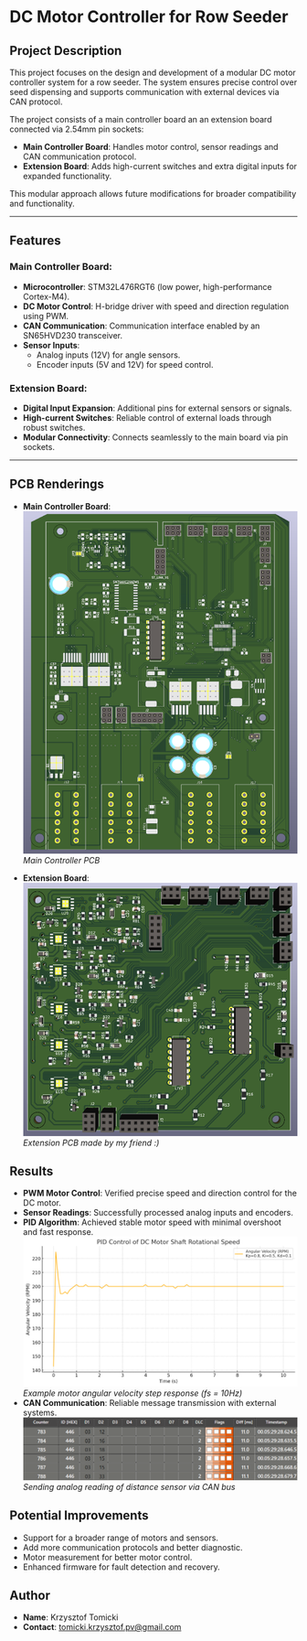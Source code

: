 # DC Motor Controller for Row Seeder

## Project Description
This project focuses on the design and development of a modular DC motor controller system for a row seeder.
The system ensures precise control over seed dispensing and supports communication with external devices via CAN protocol.

The project consists of a main controller board an an extension board connected via 2.54mm pin sockets:
- **Main Controller Board**: Handles motor control, sensor readings and CAN communication protocol.
- **Extension Board**: Adds high-current switches and extra digital inputs for expanded functionality.

This modular approach allows future modifications for broader compatibility and functionality.

---

## Features
### Main Controller Board:
- **Microcontroller**: STM32L476RGT6 (low power, high-performance Cortex-M4).
- **DC Motor Control**: H-bridge driver with speed and direction regulation using PWM.
- **CAN Communication**: Communication interface enabled by an SN65HVD230 transceiver.
- **Sensor Inputs**:
  - Analog inputs (12V) for angle sensors.
  - Encoder inputs (5V and 12V) for speed control.

### Extension Board:
- **Digital Input Expansion**: Additional pins for external sensors or signals.
- **High-current Switches**: Reliable control of external loads through robust switches.
- **Modular Connectivity**: Connects seamlessly to the main board via pin sockets.

---

## PCB Renderings
- **Main Controller Board**:
  ![](Images/BOTTOM.png)
  *Main Controller PCB*

- **Extension Board**:
  ![](Images/UP.png)
  *Extension PCB made by my friend :)*

## Results
- **PWM Motor Control**: Verified precise speed and direction control for the DC motor.
- **Sensor Readings**: Successfully processed analog inputs and encoders.
- **PID Algorithm**: Achieved stable motor speed with minimal overshoot and fast response.
  ![](Images/PID.png)
  *Example motor angular velocity step response (fs = 10Hz)*
- **CAN Communication**: Reliable message transmission with external systems.
  ![](Images/CAN.PNG)
  *Sending analog reading of distance sensor via CAN bus*


## Potential Improvements
- Support for a broader range of motors and sensors.
- Add more communication protocols and better diagnostic.
- Motor measurement for better motor control.
- Enhanced firmware for fault detection and recovery.

## Author
- **Name**: Krzysztof Tomicki
- **Contact**: tomicki.krzysztof.pv@gmail.com
  
